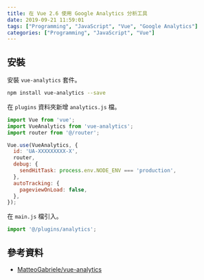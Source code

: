 ```yaml
---
title: 在 Vue 2.6 使用 Google Analytics 分析工具
date: 2019-09-21 11:59:01
tags: ["Programming", "JavaScript", "Vue", "Google Analytics"]
categories: ["Programming", "JavaScript", "Vue"]
---
```


## 安裝

安裝 `vue-analytics` 套件。

```bash
npm install vue-analytics --save
```

在 `plugins` 資料夾新增 `analytics.js` 檔。

```js
import Vue from 'vue';
import VueAnalytics from 'vue-analytics';
import router from '@/router';

Vue.use(VueAnalytics, {
  id: 'UA-XXXXXXXXX-X',
  router,
  debug: {
    sendHitTask: process.env.NODE_ENV === 'production',
  },
  autoTracking: {
    pageviewOnLoad: false,
  },
});
```

在 `main.js` 檔引入。

```js
import '@/plugins/analytics';
```

## 參考資料

- [MatteoGabriele/vue-analytics](https://github.com/MatteoGabriele/vue-analytics)
